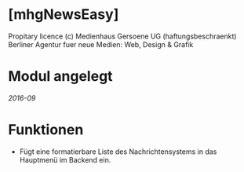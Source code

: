# [mhgNewsEasy]
Propitary licence (c) Medienhaus Gersoene UG (haftungsbeschraenkt)
Berliner Agentur fuer neue Medien: Web, Design & Grafik


# Modul angelegt
*2016-09*


# Funktionen
- Fügt eine formatierbare Liste des Nachrichtensystems in das Hauptmenü im Backend ein.
